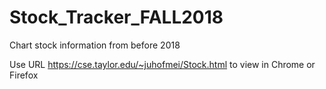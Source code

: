 # Stock_Tracker_FALL2018
Chart stock information from before 2018

Use URL https://cse.taylor.edu/~juhofmei/Stock.html to view in Chrome or Firefox
